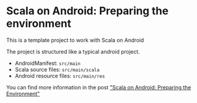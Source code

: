 # Scala on Android: Preparing the environment

This is a template project to work with Scala on Android
 
The project is structured like a typical android project.
 
- AndroidManifest: `src/main`
- Scala source files: `src/main/scala`
- Android resource files: `src/main/res`
  
You can find more information in the post ["Scala on Android: Preparing the Environment"](http://www.47deg.com/blog/scala-on-android-preparing-the-environment)
